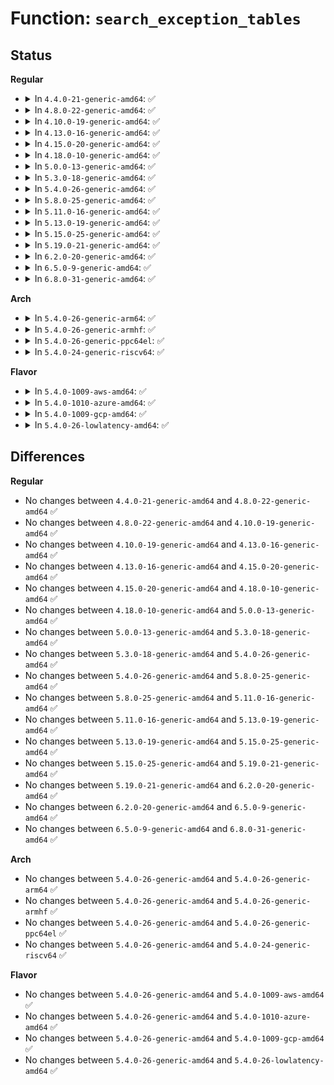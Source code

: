 # Function: <code>search_exception_tables</code>

## Status
<b>Regular</b>
<ul>
<li>
<details>
<summary>In <code>4.4.0-21-generic-amd64</code>: ✅</summary>

```c
const struct exception_table_entry * search_exception_tables(long unsigned int addr)
```

```json
{
  "name": "search_exception_tables",
  "collision_type": "Unique Global",
  "inline_type": "No",
  "funcs": [
    {
      "addr": 18446744071579494800,
      "name": "search_exception_tables",
      "external": true,
      "loc": "kernel/extable.c:51",
      "file": "kernel/extable.c",
      "inline": "seen, unknown",
      "caller_inline": [],
      "caller_func": [
        "arch/x86/kernel/kprobes/opt.c:can_optimize",
        "arch/x86/mm/fault.c:__do_page_fault",
        "arch/x86/mm/extable.c:fixup_exception",
        "arch/x86/mm/extable.c:early_fixup_exception"
      ]
    }
  ],
  "symbols": [
    {
      "addr": 18446744071579494800,
      "name": "search_exception_tables",
      "section": ".text",
      "bind": "STB_GLOBAL",
      "size": 57
    }
  ]
}
```
</details>
</li>
<li>
<details>
<summary>In <code>4.8.0-22-generic-amd64</code>: ✅</summary>

```c
const struct exception_table_entry * search_exception_tables(long unsigned int addr)
```

```json
{
  "name": "search_exception_tables",
  "collision_type": "Unique Global",
  "inline_type": "No",
  "funcs": [
    {
      "addr": 18446744071579508800,
      "name": "search_exception_tables",
      "external": true,
      "loc": "kernel/extable.c:51",
      "file": "kernel/extable.c",
      "inline": "seen, unknown",
      "caller_inline": [],
      "caller_func": [
        "arch/x86/kernel/kprobes/opt.c:can_optimize",
        "arch/x86/mm/fault.c:__do_page_fault",
        "arch/x86/mm/extable.c:fixup_exception",
        "arch/x86/mm/extable.c:ex_has_fault_handler"
      ]
    }
  ],
  "symbols": [
    {
      "addr": 18446744071579508800,
      "name": "search_exception_tables",
      "section": ".text",
      "bind": "STB_GLOBAL",
      "size": 57
    }
  ]
}
```
</details>
</li>
<li>
<details>
<summary>In <code>4.10.0-19-generic-amd64</code>: ✅</summary>

```c
const struct exception_table_entry * search_exception_tables(long unsigned int addr)
```

```json
{
  "name": "search_exception_tables",
  "collision_type": "Unique Global",
  "inline_type": "No",
  "funcs": [
    {
      "addr": 18446744071579529472,
      "name": "search_exception_tables",
      "external": true,
      "loc": "kernel/extable.c:51",
      "file": "kernel/extable.c",
      "inline": "seen, unknown",
      "caller_inline": [],
      "caller_func": [
        "arch/x86/kernel/kprobes/opt.c:can_optimize",
        "arch/x86/mm/fault.c:__do_page_fault",
        "arch/x86/mm/extable.c:fixup_exception",
        "arch/x86/mm/extable.c:ex_has_fault_handler"
      ]
    }
  ],
  "symbols": [
    {
      "addr": 18446744071579529472,
      "name": "search_exception_tables",
      "section": ".text",
      "bind": "STB_GLOBAL",
      "size": 57
    }
  ]
}
```
</details>
</li>
<li>
<details>
<summary>In <code>4.13.0-16-generic-amd64</code>: ✅</summary>

```c
const struct exception_table_entry * search_exception_tables(long unsigned int addr)
```

```json
{
  "name": "search_exception_tables",
  "collision_type": "Unique Global",
  "inline_type": "No",
  "funcs": [
    {
      "addr": 18446744071579516976,
      "name": "search_exception_tables",
      "external": true,
      "loc": "kernel/extable.c:54",
      "file": "kernel/extable.c",
      "inline": "seen, unknown",
      "caller_inline": [],
      "caller_func": [
        "arch/x86/kernel/kprobes/opt.c:can_optimize",
        "arch/x86/mm/fault.c:__do_page_fault",
        "arch/x86/mm/extable.c:fixup_exception",
        "arch/x86/mm/extable.c:ex_has_fault_handler"
      ]
    }
  ],
  "symbols": [
    {
      "addr": 18446744071579516976,
      "name": "search_exception_tables",
      "section": ".text",
      "bind": "STB_GLOBAL",
      "size": 79
    }
  ]
}
```
</details>
</li>
<li>
<details>
<summary>In <code>4.15.0-20-generic-amd64</code>: ✅</summary>

```c
const struct exception_table_entry * search_exception_tables(long unsigned int addr)
```

```json
{
  "name": "search_exception_tables",
  "collision_type": "Unique Global",
  "inline_type": "No",
  "funcs": [
    {
      "addr": 18446744071579543136,
      "name": "search_exception_tables",
      "external": true,
      "loc": "kernel/extable.c:56",
      "file": "kernel/extable.c",
      "inline": "seen, unknown",
      "caller_inline": [],
      "caller_func": [
        "arch/x86/kernel/kprobes/opt.c:can_optimize",
        "arch/x86/mm/fault.c:__do_page_fault",
        "arch/x86/mm/extable.c:fixup_exception",
        "arch/x86/mm/extable.c:ex_has_fault_handler"
      ]
    }
  ],
  "symbols": [
    {
      "addr": 18446744071579543136,
      "name": "search_exception_tables",
      "section": ".text",
      "bind": "STB_GLOBAL",
      "size": 79
    }
  ]
}
```
</details>
</li>
<li>
<details>
<summary>In <code>4.18.0-10-generic-amd64</code>: ✅</summary>

```c
const struct exception_table_entry * search_exception_tables(long unsigned int addr)
```

```json
{
  "name": "search_exception_tables",
  "collision_type": "Unique Global",
  "inline_type": "No",
  "funcs": [
    {
      "addr": 18446744071579570832,
      "name": "search_exception_tables",
      "external": true,
      "loc": "kernel/extable.c:56",
      "file": "kernel/extable.c",
      "inline": "seen, unknown",
      "caller_inline": [],
      "caller_func": [
        "arch/x86/kernel/kprobes/opt.c:can_optimize",
        "arch/x86/mm/fault.c:__do_page_fault",
        "arch/x86/mm/extable.c:fixup_exception",
        "arch/x86/mm/extable.c:ex_has_fault_handler"
      ]
    }
  ],
  "symbols": [
    {
      "addr": 18446744071579570832,
      "name": "search_exception_tables",
      "section": ".text",
      "bind": "STB_GLOBAL",
      "size": 79
    }
  ]
}
```
</details>
</li>
<li>
<details>
<summary>In <code>5.0.0-13-generic-amd64</code>: ✅</summary>

```c
const struct exception_table_entry * search_exception_tables(long unsigned int addr)
```

```json
{
  "name": "search_exception_tables",
  "collision_type": "Unique Global",
  "inline_type": "No",
  "funcs": [
    {
      "addr": 18446744071579608016,
      "name": "search_exception_tables",
      "external": true,
      "loc": "kernel/extable.c:56",
      "file": "kernel/extable.c",
      "inline": "seen, unknown",
      "caller_inline": [],
      "caller_func": [
        "arch/x86/kernel/kprobes/opt.c:can_optimize",
        "arch/x86/mm/fault.c:__do_page_fault",
        "arch/x86/mm/extable.c:fixup_exception",
        "arch/x86/mm/extable.c:ex_has_fault_handler"
      ]
    }
  ],
  "symbols": [
    {
      "addr": 18446744071579608016,
      "name": "search_exception_tables",
      "section": ".text",
      "bind": "STB_GLOBAL",
      "size": 79
    }
  ]
}
```
</details>
</li>
<li>
<details>
<summary>In <code>5.3.0-18-generic-amd64</code>: ✅</summary>

```c
const struct exception_table_entry * search_exception_tables(long unsigned int addr)
```

```json
{
  "name": "search_exception_tables",
  "collision_type": "Unique Global",
  "inline_type": "No",
  "funcs": [
    {
      "addr": 18446744071579632336,
      "name": "search_exception_tables",
      "external": true,
      "loc": "kernel/extable.c:44",
      "file": "kernel/extable.c",
      "inline": "seen, unknown",
      "caller_inline": [],
      "caller_func": [
        "arch/x86/kernel/kprobes/opt.c:can_optimize",
        "arch/x86/mm/fault.c:do_user_addr_fault",
        "arch/x86/mm/extable.c:fixup_exception",
        "arch/x86/mm/extable.c:ex_has_fault_handler"
      ]
    }
  ],
  "symbols": [
    {
      "addr": 18446744071579632336,
      "name": "search_exception_tables",
      "section": ".text",
      "bind": "STB_GLOBAL",
      "size": 82
    }
  ]
}
```
</details>
</li>
<li>
<details>
<summary>In <code>5.4.0-26-generic-amd64</code>: ✅</summary>

```c
const struct exception_table_entry * search_exception_tables(long unsigned int addr)
```

```json
{
  "name": "search_exception_tables",
  "collision_type": "Unique Global",
  "inline_type": "No",
  "funcs": [
    {
      "addr": 18446744071579657936,
      "name": "search_exception_tables",
      "external": true,
      "loc": "kernel/extable.c:52",
      "file": "kernel/extable.c",
      "inline": "seen, unknown",
      "caller_inline": [],
      "caller_func": [
        "arch/x86/kernel/kprobes/opt.c:can_optimize",
        "arch/x86/mm/fault.c:do_user_addr_fault",
        "arch/x86/mm/extable.c:fixup_exception",
        "arch/x86/mm/extable.c:ex_has_fault_handler"
      ]
    }
  ],
  "symbols": [
    {
      "addr": 18446744071579657936,
      "name": "search_exception_tables",
      "section": ".text",
      "bind": "STB_GLOBAL",
      "size": 82
    }
  ]
}
```
</details>
</li>
<li>
<details>
<summary>In <code>5.8.0-25-generic-amd64</code>: ✅</summary>

```c
const struct exception_table_entry * search_exception_tables(long unsigned int addr)
```

```json
{
  "name": "search_exception_tables",
  "collision_type": "Unique Global",
  "inline_type": "No",
  "funcs": [
    {
      "addr": 18446744071579690816,
      "name": "search_exception_tables",
      "external": true,
      "loc": "kernel/extable.c:53",
      "file": "kernel/extable.c",
      "inline": "seen, unknown",
      "caller_inline": [],
      "caller_func": [
        "arch/x86/kernel/kprobes/opt.c:can_optimize",
        "arch/x86/mm/fault.c:do_user_addr_fault",
        "arch/x86/mm/extable.c:fixup_exception",
        "arch/x86/mm/extable.c:ex_has_fault_handler"
      ]
    }
  ],
  "symbols": [
    {
      "addr": 18446744071579690816,
      "name": "search_exception_tables",
      "section": ".text",
      "bind": "STB_GLOBAL",
      "size": 99
    }
  ]
}
```
</details>
</li>
<li>
<details>
<summary>In <code>5.11.0-16-generic-amd64</code>: ✅</summary>

```c
const struct exception_table_entry * search_exception_tables(long unsigned int addr)
```

```json
{
  "name": "search_exception_tables",
  "collision_type": "Unique Global",
  "inline_type": "No",
  "funcs": [
    {
      "addr": 18446744071579669088,
      "name": "search_exception_tables",
      "external": true,
      "loc": "kernel/extable.c:53",
      "file": "kernel/extable.c",
      "inline": "seen, unknown",
      "caller_inline": [],
      "caller_func": [
        "arch/x86/kernel/kprobes/opt.c:can_optimize",
        "arch/x86/mm/fault.c:do_user_addr_fault",
        "arch/x86/mm/extable.c:fixup_exception",
        "arch/x86/mm/extable.c:ex_get_fault_handler_type"
      ]
    }
  ],
  "symbols": [
    {
      "addr": 18446744071579669088,
      "name": "search_exception_tables",
      "section": ".text",
      "bind": "STB_GLOBAL",
      "size": 99
    }
  ]
}
```
</details>
</li>
<li>
<details>
<summary>In <code>5.13.0-19-generic-amd64</code>: ✅</summary>

```c
const struct exception_table_entry * search_exception_tables(long unsigned int addr)
```

```json
{
  "name": "search_exception_tables",
  "collision_type": "Unique Global",
  "inline_type": "No",
  "funcs": [
    {
      "addr": 18446744071579675888,
      "name": "search_exception_tables",
      "external": true,
      "loc": "kernel/extable.c:53",
      "file": "kernel/extable.c",
      "inline": "seen, unknown",
      "caller_inline": [],
      "caller_func": [
        "arch/x86/kernel/kprobes/opt.c:can_optimize",
        "arch/x86/mm/fault.c:do_user_addr_fault",
        "arch/x86/mm/extable.c:fixup_exception",
        "arch/x86/mm/extable.c:ex_get_fault_handler_type"
      ]
    }
  ],
  "symbols": [
    {
      "addr": 18446744071579675888,
      "name": "search_exception_tables",
      "section": ".text",
      "bind": "STB_GLOBAL",
      "size": 99
    }
  ]
}
```
</details>
</li>
<li>
<details>
<summary>In <code>5.15.0-25-generic-amd64</code>: ✅</summary>

```c
const struct exception_table_entry * search_exception_tables(long unsigned int addr)
```

```json
{
  "name": "search_exception_tables",
  "collision_type": "Unique Global",
  "inline_type": "No",
  "funcs": [
    {
      "addr": 18446744071579753936,
      "name": "search_exception_tables",
      "external": true,
      "loc": "kernel/extable.c:53",
      "file": "kernel/extable.c",
      "inline": "seen, unknown",
      "caller_inline": [],
      "caller_func": [
        "arch/x86/kernel/kprobes/opt.c:can_optimize",
        "arch/x86/mm/fault.c:do_user_addr_fault",
        "arch/x86/mm/extable.c:fixup_exception",
        "arch/x86/mm/extable.c:ex_get_fault_handler_type"
      ]
    }
  ],
  "symbols": [
    {
      "addr": 18446744071579753936,
      "name": "search_exception_tables",
      "section": ".text",
      "bind": "STB_GLOBAL",
      "size": 99
    }
  ]
}
```
</details>
</li>
<li>
<details>
<summary>In <code>5.19.0-21-generic-amd64</code>: ✅</summary>

```c
const struct exception_table_entry * search_exception_tables(long unsigned int addr)
```

```json
{
  "name": "search_exception_tables",
  "collision_type": "Unique Global",
  "inline_type": "No",
  "funcs": [
    {
      "addr": 18446744071579859472,
      "name": "search_exception_tables",
      "external": true,
      "loc": "kernel/extable.c:54",
      "file": "kernel/extable.c",
      "inline": "seen, unknown",
      "caller_inline": [],
      "caller_func": [
        "arch/x86/kernel/kprobes/core.c:can_boost",
        "arch/x86/kernel/kprobes/opt.c:can_optimize",
        "arch/x86/mm/fault.c:do_user_addr_fault",
        "arch/x86/mm/extable.c:fixup_exception",
        "arch/x86/mm/extable.c:ex_get_fixup_type"
      ]
    }
  ],
  "symbols": [
    {
      "addr": 18446744071579859472,
      "name": "search_exception_tables",
      "section": ".text",
      "bind": "STB_GLOBAL",
      "size": 104
    }
  ]
}
```
</details>
</li>
<li>
<details>
<summary>In <code>6.2.0-20-generic-amd64</code>: ✅</summary>

```c
const struct exception_table_entry * search_exception_tables(long unsigned int addr)
```

```json
{
  "name": "search_exception_tables",
  "collision_type": "Unique Global",
  "inline_type": "No",
  "funcs": [
    {
      "addr": 18446744071580000800,
      "name": "search_exception_tables",
      "external": true,
      "loc": "kernel/extable.c:54",
      "file": "kernel/extable.c",
      "inline": "seen, unknown",
      "caller_inline": [],
      "caller_func": [
        "arch/x86/kernel/kprobes/core.c:can_boost",
        "arch/x86/kernel/kprobes/opt.c:can_optimize",
        "arch/x86/mm/fault.c:do_user_addr_fault",
        "arch/x86/mm/extable.c:fixup_exception",
        "arch/x86/mm/extable.c:ex_get_fixup_type"
      ]
    }
  ],
  "symbols": [
    {
      "addr": 18446744071580000800,
      "name": "search_exception_tables",
      "section": ".text",
      "bind": "STB_GLOBAL",
      "size": 104
    }
  ]
}
```
</details>
</li>
<li>
<details>
<summary>In <code>6.5.0-9-generic-amd64</code>: ✅</summary>

```c
const struct exception_table_entry * search_exception_tables(long unsigned int addr)
```

```json
{
  "name": "search_exception_tables",
  "collision_type": "Unique Global",
  "inline_type": "No",
  "funcs": [
    {
      "addr": 18446744071580054672,
      "name": "search_exception_tables",
      "external": true,
      "loc": "kernel/extable.c:54",
      "file": "kernel/extable.c",
      "inline": "seen, unknown",
      "caller_inline": [],
      "caller_func": [
        "arch/x86/kernel/kprobes/core.c:can_boost",
        "arch/x86/kernel/kprobes/opt.c:can_optimize",
        "arch/x86/mm/extable.c:fixup_exception",
        "arch/x86/mm/extable.c:ex_get_fixup_type",
        "mm/memory.c:lock_mm_and_find_vma",
        "mm/memory.c:lock_mm_and_find_vma"
      ]
    }
  ],
  "symbols": [
    {
      "addr": 18446744071580054672,
      "name": "search_exception_tables",
      "section": ".text",
      "bind": "STB_GLOBAL",
      "size": 104
    }
  ]
}
```
</details>
</li>
<li>
<details>
<summary>In <code>6.8.0-31-generic-amd64</code>: ✅</summary>

```c
const struct exception_table_entry * search_exception_tables(long unsigned int addr)
```

```json
{
  "name": "search_exception_tables",
  "collision_type": "Unique Global",
  "inline_type": "No",
  "funcs": [
    {
      "addr": 18446744071580097136,
      "name": "search_exception_tables",
      "external": true,
      "loc": "kernel/extable.c:54",
      "file": "kernel/extable.c",
      "inline": "seen, unknown",
      "caller_inline": [],
      "caller_func": [
        "arch/x86/kernel/kprobes/core.c:can_boost",
        "arch/x86/kernel/kprobes/opt.c:can_optimize",
        "arch/x86/mm/extable.c:fixup_exception",
        "arch/x86/mm/extable.c:ex_get_fixup_type",
        "mm/memory.c:lock_mm_and_find_vma",
        "mm/memory.c:lock_mm_and_find_vma"
      ]
    }
  ],
  "symbols": [
    {
      "addr": 18446744071580097136,
      "name": "search_exception_tables",
      "section": ".text",
      "bind": "STB_GLOBAL",
      "size": 104
    }
  ]
}
```
</details>
</li>
</ul>
<b>Arch</b>
<ul>
<li>
<details>
<summary>In <code>5.4.0-26-generic-arm64</code>: ✅</summary>

```c
const struct exception_table_entry * search_exception_tables(long unsigned int addr)
```

```json
{
  "name": "search_exception_tables",
  "collision_type": "Unique Global",
  "inline_type": "No",
  "funcs": [
    {
      "addr": 18446603336490832408,
      "name": "search_exception_tables",
      "external": true,
      "loc": "kernel/extable.c:52",
      "file": "kernel/extable.c",
      "inline": "seen, unknown",
      "caller_inline": [],
      "caller_func": [
        "arch/arm64/kernel/probes/kprobes.c:arch_prepare_kprobe",
        "arch/arm64/mm/extable.c:fixup_exception",
        "arch/arm64/mm/fault.c:do_page_fault",
        "arch/arm64/mm/fault.c:do_page_fault"
      ]
    }
  ],
  "symbols": [
    {
      "addr": 18446603336490832408,
      "name": "search_exception_tables",
      "section": ".text",
      "bind": "STB_GLOBAL",
      "size": 92
    }
  ]
}
```
</details>
</li>
<li>
<details>
<summary>In <code>5.4.0-26-generic-armhf</code>: ✅</summary>

```c
const struct exception_table_entry * search_exception_tables(long unsigned int addr)
```

```json
{
  "name": "search_exception_tables",
  "collision_type": "Unique Global",
  "inline_type": "No",
  "funcs": [
    {
      "addr": 3224862756,
      "name": "search_exception_tables",
      "external": true,
      "loc": "kernel/extable.c:52",
      "file": "kernel/extable.c",
      "inline": "seen, unknown",
      "caller_inline": [],
      "caller_func": [
        "arch/arm/mm/extable.c:fixup_exception",
        "arch/arm/mm/fault.c:do_page_fault"
      ]
    }
  ],
  "symbols": [
    {
      "addr": 3224862756,
      "name": "search_exception_tables",
      "section": ".text",
      "bind": "STB_GLOBAL",
      "size": 80
    }
  ]
}
```
</details>
</li>
<li>
<details>
<summary>In <code>5.4.0-26-generic-ppc64el</code>: ✅</summary>

```c
const struct exception_table_entry * search_exception_tables(long unsigned int addr)
```

```json
{
  "name": "search_exception_tables",
  "collision_type": "Unique Global",
  "inline_type": "No",
  "funcs": [
    {
      "addr": 13835058055283666832,
      "name": "search_exception_tables",
      "external": true,
      "loc": "kernel/extable.c:52",
      "file": "kernel/extable.c",
      "inline": "seen, unknown",
      "caller_inline": [],
      "caller_func": [
        "arch/powerpc/kernel/kprobes.c:kprobe_fault_handler",
        "arch/powerpc/mm/fault.c:bad_page_fault",
        "arch/powerpc/mm/fault.c:__do_page_fault",
        "arch/powerpc/mm/fault.c:__do_page_fault",
        "arch/powerpc/mm/fault.c:__do_page_fault"
      ]
    }
  ],
  "symbols": [
    {
      "addr": 13835058055283666832,
      "name": "search_exception_tables",
      "section": ".text",
      "bind": "STB_GLOBAL",
      "size": 144
    }
  ]
}
```
</details>
</li>
<li>
<details>
<summary>In <code>5.4.0-24-generic-riscv64</code>: ✅</summary>

```c
const struct exception_table_entry * search_exception_tables(long unsigned int addr)
```

```json
{
  "name": "search_exception_tables",
  "collision_type": "Unique Global",
  "inline_type": "No",
  "funcs": [
    {
      "addr": 18446743936271503308,
      "name": "search_exception_tables",
      "external": true,
      "loc": "kernel/extable.c:52",
      "file": "kernel/extable.c",
      "inline": "seen, unknown",
      "caller_inline": [],
      "caller_func": [
        "arch/riscv/mm/extable.c:fixup_exception"
      ]
    }
  ],
  "symbols": [
    {
      "addr": 18446743936271503308,
      "name": "search_exception_tables",
      "section": ".text",
      "bind": "STB_GLOBAL",
      "size": 84
    }
  ]
}
```
</details>
</li>
</ul>
<b>Flavor</b>
<ul>
<li>
<details>
<summary>In <code>5.4.0-1009-aws-amd64</code>: ✅</summary>

```c
const struct exception_table_entry * search_exception_tables(long unsigned int addr)
```

```json
{
  "name": "search_exception_tables",
  "collision_type": "Unique Global",
  "inline_type": "No",
  "funcs": [
    {
      "addr": 18446744071579634256,
      "name": "search_exception_tables",
      "external": true,
      "loc": "kernel/extable.c:52",
      "file": "kernel/extable.c",
      "inline": "seen, unknown",
      "caller_inline": [],
      "caller_func": [
        "arch/x86/kernel/kprobes/opt.c:can_optimize",
        "arch/x86/mm/fault.c:do_user_addr_fault",
        "arch/x86/mm/extable.c:fixup_exception",
        "arch/x86/mm/extable.c:ex_has_fault_handler"
      ]
    }
  ],
  "symbols": [
    {
      "addr": 18446744071579634256,
      "name": "search_exception_tables",
      "section": ".text",
      "bind": "STB_GLOBAL",
      "size": 82
    }
  ]
}
```
</details>
</li>
<li>
<details>
<summary>In <code>5.4.0-1010-azure-amd64</code>: ✅</summary>

```c
const struct exception_table_entry * search_exception_tables(long unsigned int addr)
```

```json
{
  "name": "search_exception_tables",
  "collision_type": "Unique Global",
  "inline_type": "No",
  "funcs": [
    {
      "addr": 18446744071579562560,
      "name": "search_exception_tables",
      "external": true,
      "loc": "kernel/extable.c:52",
      "file": "kernel/extable.c",
      "inline": "seen, unknown",
      "caller_inline": [],
      "caller_func": [
        "arch/x86/kernel/kprobes/opt.c:can_optimize",
        "arch/x86/mm/fault.c:do_user_addr_fault",
        "arch/x86/mm/extable.c:fixup_exception",
        "arch/x86/mm/extable.c:ex_has_fault_handler"
      ]
    }
  ],
  "symbols": [
    {
      "addr": 18446744071579562560,
      "name": "search_exception_tables",
      "section": ".text",
      "bind": "STB_GLOBAL",
      "size": 82
    }
  ]
}
```
</details>
</li>
<li>
<details>
<summary>In <code>5.4.0-1009-gcp-amd64</code>: ✅</summary>

```c
const struct exception_table_entry * search_exception_tables(long unsigned int addr)
```

```json
{
  "name": "search_exception_tables",
  "collision_type": "Unique Global",
  "inline_type": "No",
  "funcs": [
    {
      "addr": 18446744071579631520,
      "name": "search_exception_tables",
      "external": true,
      "loc": "kernel/extable.c:52",
      "file": "kernel/extable.c",
      "inline": "seen, unknown",
      "caller_inline": [],
      "caller_func": [
        "arch/x86/kernel/kprobes/opt.c:can_optimize",
        "arch/x86/mm/fault.c:do_user_addr_fault",
        "arch/x86/mm/extable.c:fixup_exception",
        "arch/x86/mm/extable.c:ex_has_fault_handler"
      ]
    }
  ],
  "symbols": [
    {
      "addr": 18446744071579631520,
      "name": "search_exception_tables",
      "section": ".text",
      "bind": "STB_GLOBAL",
      "size": 82
    }
  ]
}
```
</details>
</li>
<li>
<details>
<summary>In <code>5.4.0-26-lowlatency-amd64</code>: ✅</summary>

```c
const struct exception_table_entry * search_exception_tables(long unsigned int addr)
```

```json
{
  "name": "search_exception_tables",
  "collision_type": "Unique Global",
  "inline_type": "No",
  "funcs": [
    {
      "addr": 18446744071579665360,
      "name": "search_exception_tables",
      "external": true,
      "loc": "kernel/extable.c:52",
      "file": "kernel/extable.c",
      "inline": "seen, unknown",
      "caller_inline": [],
      "caller_func": [
        "arch/x86/kernel/kprobes/opt.c:can_optimize",
        "arch/x86/mm/fault.c:do_user_addr_fault",
        "arch/x86/mm/extable.c:fixup_exception",
        "arch/x86/mm/extable.c:ex_has_fault_handler"
      ]
    }
  ],
  "symbols": [
    {
      "addr": 18446744071579665360,
      "name": "search_exception_tables",
      "section": ".text",
      "bind": "STB_GLOBAL",
      "size": 82
    }
  ]
}
```
</details>
</li>
</ul>

## Differences
<b>Regular</b>
<ul>
<li>
No changes between <code>4.4.0-21-generic-amd64</code> and <code>4.8.0-22-generic-amd64</code> ✅
</li>
<li>
No changes between <code>4.8.0-22-generic-amd64</code> and <code>4.10.0-19-generic-amd64</code> ✅
</li>
<li>
No changes between <code>4.10.0-19-generic-amd64</code> and <code>4.13.0-16-generic-amd64</code> ✅
</li>
<li>
No changes between <code>4.13.0-16-generic-amd64</code> and <code>4.15.0-20-generic-amd64</code> ✅
</li>
<li>
No changes between <code>4.15.0-20-generic-amd64</code> and <code>4.18.0-10-generic-amd64</code> ✅
</li>
<li>
No changes between <code>4.18.0-10-generic-amd64</code> and <code>5.0.0-13-generic-amd64</code> ✅
</li>
<li>
No changes between <code>5.0.0-13-generic-amd64</code> and <code>5.3.0-18-generic-amd64</code> ✅
</li>
<li>
No changes between <code>5.3.0-18-generic-amd64</code> and <code>5.4.0-26-generic-amd64</code> ✅
</li>
<li>
No changes between <code>5.4.0-26-generic-amd64</code> and <code>5.8.0-25-generic-amd64</code> ✅
</li>
<li>
No changes between <code>5.8.0-25-generic-amd64</code> and <code>5.11.0-16-generic-amd64</code> ✅
</li>
<li>
No changes between <code>5.11.0-16-generic-amd64</code> and <code>5.13.0-19-generic-amd64</code> ✅
</li>
<li>
No changes between <code>5.13.0-19-generic-amd64</code> and <code>5.15.0-25-generic-amd64</code> ✅
</li>
<li>
No changes between <code>5.15.0-25-generic-amd64</code> and <code>5.19.0-21-generic-amd64</code> ✅
</li>
<li>
No changes between <code>5.19.0-21-generic-amd64</code> and <code>6.2.0-20-generic-amd64</code> ✅
</li>
<li>
No changes between <code>6.2.0-20-generic-amd64</code> and <code>6.5.0-9-generic-amd64</code> ✅
</li>
<li>
No changes between <code>6.5.0-9-generic-amd64</code> and <code>6.8.0-31-generic-amd64</code> ✅
</li>
</ul>
<b>Arch</b>
<ul>
<li>
No changes between <code>5.4.0-26-generic-amd64</code> and <code>5.4.0-26-generic-arm64</code> ✅
</li>
<li>
No changes between <code>5.4.0-26-generic-amd64</code> and <code>5.4.0-26-generic-armhf</code> ✅
</li>
<li>
No changes between <code>5.4.0-26-generic-amd64</code> and <code>5.4.0-26-generic-ppc64el</code> ✅
</li>
<li>
No changes between <code>5.4.0-26-generic-amd64</code> and <code>5.4.0-24-generic-riscv64</code> ✅
</li>
</ul>
<b>Flavor</b>
<ul>
<li>
No changes between <code>5.4.0-26-generic-amd64</code> and <code>5.4.0-1009-aws-amd64</code> ✅
</li>
<li>
No changes between <code>5.4.0-26-generic-amd64</code> and <code>5.4.0-1010-azure-amd64</code> ✅
</li>
<li>
No changes between <code>5.4.0-26-generic-amd64</code> and <code>5.4.0-1009-gcp-amd64</code> ✅
</li>
<li>
No changes between <code>5.4.0-26-generic-amd64</code> and <code>5.4.0-26-lowlatency-amd64</code> ✅
</li>
</ul>
